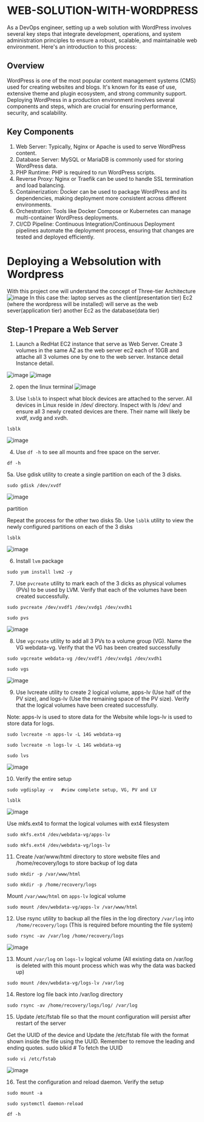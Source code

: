 # WEB-SOLUTION-WITH-WORDPRESS
As a DevOps engineer, setting up a web solution with WordPress involves several key steps that integrate development, operations, and system administration principles to ensure a robust, scalable, and maintainable web environment. Here's an introduction to this process:

## Overview
WordPress is one of the most popular content management systems (CMS) used for creating websites and blogs. It's known for its ease of use, extensive theme and plugin ecosystem, and strong community support. Deploying WordPress in a production environment involves several components and steps, which are crucial for ensuring performance, security, and scalability.

## Key Components
1. Web Server: Typically, Nginx or Apache is used to serve WordPress content.
2. Database Server: MySQL or MariaDB is commonly used for storing WordPress data.
3. PHP Runtime: PHP is required to run WordPress scripts.
4. Reverse Proxy: Nginx or Traefik can be used to handle SSL termination and load balancing.
5. Containerization: Docker can be used to package WordPress and its dependencies, making deployment more consistent across different environments.
6. Orchestration: Tools like Docker Compose or Kubernetes can manage multi-container WordPress deployments.
7. CI/CD Pipeline: Continuous Integration/Continuous Deployment pipelines automate the deployment process, ensuring that changes are tested and deployed efficiently.

# Deploying a Websolution with Wordpress
With this project one will understand the concept of Three-tier Architecture
![image](https://github.com/user-attachments/assets/946a456c-8c54-4112-bf47-adecb5199a94)
In this case the:
laptop serves as the client(presentation tier)
Ec2 (where the wordpress will be installed) will serve as the web sever(application tier)
another Ec2 as the database(data tier)

## Step-1 Prepare a Web Server
1. Launch a RedHat EC2 instance that serve as Web Server. Create 3 volumes in the same AZ as the web server ec2 each of 10GB and attache all 3 volumes one by one to the web server.
Instance detail Instance detail.

![image](https://github.com/user-attachments/assets/2c6f6b93-da42-4ec8-b408-afe4577129df)
![image](https://github.com/user-attachments/assets/a5baa63c-6b07-4568-8323-1f4d4e1b475e)

2. open the linux terminal
![image](https://github.com/user-attachments/assets/3c604425-6905-4254-bb17-a100e5e6c8e4)

3. Use `lsblk` to inspect what block devices are attached to the server. All devices in Linux reside in /dev/ directory. Inspect with ls /dev/ and ensure all 3 newly created devices are there. Their name will likely be xvdf, xvdg and xvdh.
```
lsblk
```
![image](https://github.com/user-attachments/assets/ce74d95b-6f75-4de4-88d6-afd1e35d3de2)


4. Use `df -h` to see all mounts and free space on the server.
```
df -h
```
5a. Use gdisk utility to create a single partition on each of the 3 disks.
```
sudo gdisk /dev/xvdf
```
![image](https://github.com/user-attachments/assets/87a11156-ea40-46c9-999f-f75df91f9a30)

partition

Repeat the process for the other two disks
5b. Use `lsblk` utility to view the newly configured partitions on each of the 3 disks
```
lsblk
```
![image](https://github.com/user-attachments/assets/f27f717c-6978-45b7-86f7-ed6df1eca751)

6. Install `lvm` package
```
sudo yum install lvm2 -y
```

7. Use `pvcreate` utility to mark each of the 3 dicks as physical volumes (PVs) to be used by LVM. Verify that each of the volumes have been created successfully.
```
sudo pvcreate /dev/xvdf1 /dev/xvdg1 /dev/xvdh1

sudo pvs
```
![image](https://github.com/user-attachments/assets/65d2a57d-2425-48bd-a937-02ea9f9db771)

8. Use `vgcreate` utility to add all 3 PVs to a volume group (VG). Name the VG webdata-vg. Verify that the VG has been created successfully
```
sudo vgcreate webdata-vg /dev/xvdf1 /dev/xvdg1 /dev/xvdh1

sudo vgs
```
![image](https://github.com/user-attachments/assets/3c6510a2-7015-4e33-acaa-718983896ae5)

9. Use lvcreate utility to create 2 logical volume, apps-lv (Use half of the PV size), and logs-lv (Use the remaining space of the PV size). Verify that the logical volumes have been created successfully.

Note: apps-lv is used to store data for the Website while logs-lv is used to store data for logs.
```
sudo lvcreate -n apps-lv -L 14G webdata-vg

sudo lvcreate -n logs-lv -L 14G webdata-vg

sudo lvs
```
![image](https://github.com/user-attachments/assets/6c72c976-c34e-4b98-aa1e-7a79504e954f)

10. Verify the entire setup
```
sudo vgdisplay -v   #view complete setup, VG, PV and LV

lsblk
```

![image](https://github.com/user-attachments/assets/26cbf104-a8a6-4658-9cf5-3e0a86c7f9f8)

Use mkfs.ext4 to format the logical volumes with ext4 filesystem
```
sudo mkfs.ext4 /dev/webdata-vg/apps-lv

sudo mkfs.ext4 /dev/webdata-vg/logs-lv
```

11. Create /var/www/html directory to store website files and /home/recovery/logs to store backup of log data
```
sudo mkdir -p /var/www/html

sudo mkdir -p /home/recovery/logs
```
Mount `/var/www/html` on `apps-lv` logical volume
```
sudo mount /dev/webdata-vg/apps-lv /var/www/html
```

12. Use rsync utility to backup all the files in the log directory `/var/log` into `/home/recovery/logs` (This is required before mounting the file system)
```
sudo rsync -av /var/log /home/recovery/logs
```

![image](https://github.com/user-attachments/assets/9941bbe3-e4db-4757-8fa9-7ea00b901d81)

13. Mount `/var/log` on `logs-lv` logical volume (All existing data on /var/log is deleted with this mount process which was why the data was backed up)
```
sudo mount /dev/webdata-vg/logs-lv /var/log
```

14. Restore log file back into /var/log directory
```
sudo rsync -av /home/recovery/logs/log/ /var/log
```
15. Update /etc/fstab file so that the mount configuration will persist after restart of the server

Get the UUID of the device and Update the /etc/fstab file with the format shown inside the file using the UUID. Remember to remove the leading and ending quotes.
sudo blkid   # To fetch the UUID
```
sudo vi /etc/fstab
```
![image](https://github.com/user-attachments/assets/deb76535-e4bd-45b2-bf79-6c3c8e3d5780)

16. Test the configuration and reload daemon. Verify the setup
```
sudo mount -a  

sudo systemctl daemon-reload

df -h  
```
